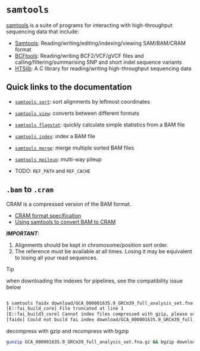 # `samtools`

[samtools](http://www.htslib.org/doc/samtools.html) is a suite of programs
for interacting with high-throughput sequencing data that include:

- [Samtools](https:/github.com/samtools/samtools):
  Reading/writing/editing/indexing/viewing SAM/BAM/CRAM format
- [BCFtools](https:/github.com/samtools/bcftools):
  Reading/writing BCF2/VCF/gVCF files and calling/filtering/summarising SNP
  and short indel sequence variants
- [HTSlib](https:/github.com/samtools/):
  A C library for reading/writing high-throughput sequencing data

## Quick links to the documentation

- [`samtools sort`](https://www.htslib.org/doc/samtools-sort.html):
  sort alignments by leftmost coordinates
- [`samtools view`](https://www.htslib.org/doc/samtools-view.html):
  converts between different formats
- [`samtools flagstat`](https://www.htslib.org/doc/samtools-flagstat.html):
  quickly calculate simple statistics from a BAM file
- [`samtools index`](https://www.htslib.org/doc/samtools-index.html):
  index a BAM file
- [`samtools merge`](https://www.htslib.org/doc/samtools-merge.html):
  merge multiple sorted BAM files
- [`samtools mpileup`](https://www.htslib.org/doc/samtools-mpileup.html):
  multi-way pileup

- TODO: `REF_PATH` and `REF_CACHE`

## `.bam` to `.cram`

CRAM is a compressed version of the BAM format.

- [CRAM format specification](https://samtools.github.io/hts-specs/CRAMv3.pdf)
- [Using samtools to convert BAM to CRAM](https://www.htslib.org/workflow/cram.html)

**_IMPORTANT_**:

1. Alignments should be kept in chromosome/position sort order.
2. The reference must be available at all times.
   Losing it may be equivalent to losing all your read sequences.

> [!TIP]
> when downloading the indexes for pipelines, see the compatibility issue below

```sh

$ samtools faidx download/GCA_000001635.9_GRCm39_full_analysis_set.fna.gz
[E::fai_build_core] File truncated at line 1
[E::fai_build3_core] Cannot index files compressed with gzip, please use bgzip
[faidx] Could not build fai index download/GCA_000001635.9_GRCm39_full_analysis_set.fna.gz.fai

```

decompress with gzip and recompress with bgzip

```sh
gunzip GCA_000001635.9_GRCm39_full_analysis_set.fna.gz && bgzip download/GCA_000001635.9_GRCm39_full_analysis_set.fna
```
